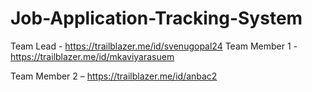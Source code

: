 # Job-Application-Tracking-System
Team Lead - https://trailblazer.me/id/svenugopal24
Team Member 1 - https://trailblazer.me/id/mkaviyarasuem


Team Member 2 – 
https://trailblazer.me/id/anbac2
